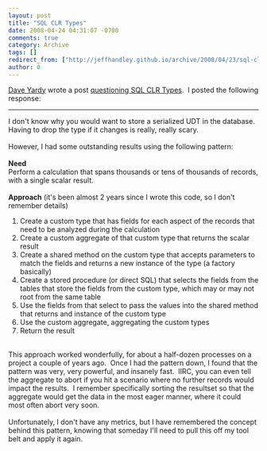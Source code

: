 ```yaml
---
layout: post
title: "SQL CLR Types"
date: 2008-04-24 04:31:07 -0700
comments: true
category: Archive
tags: []
redirect_from: ["http://jeffhandley.github.io/archive/2008/04/23/sql-clr-types.aspx"]
author: 0
---
```

<!-- more -->
<div><a href="http://dyardy.spaces.live.com/default.aspx">Dave Yardy</a> wrote a post <a href="http://dyardy.spaces.live.com/blog/cns!812B0DF85863A595!334.entry">questioning SQL CLR Types</a>.  I posted the following response:</div>
<div><hr />
</div>
<div>I don't know why you would want to store a serialized UDT in the database.  Having to drop the type if it changes is really, really scary.</div>
<div> </div>
<div>However, I had some outstanding results using the following pattern:</div>
<div> </div>
<div><strong>Need</strong></div>
<div>Perform a calculation that spans thousands or tens of thousands of records, with a single scalar result.</div>
<div> </div>
<div><strong>Approach</strong> (it's been almost 2 years since I wrote this code, so I don't remember details)</div>
<ol>
    <li>Create a custom type that has fields for each aspect of the records that need to be analyzed during the calculation</li>
    <li>Create a custom aggregate of that custom type that returns the scalar result</li>
    <li>Create a shared method on the custom type that accepts parameters to match the fields and returns a new instance of the type (a factory basically)</li>
    <li>Create a stored procedure (or direct SQL) that selects the fields from the tables that store the fields from the custom type, which may or may not root from the same table</li>
    <li>Use the fields from that select to pass the values into the shared method that returns and instance of the custom type</li>
    <li>Use the custom aggregate, aggregating the custom types</li>
    <li>Return the result</li>
</ol>
<div> </div>
<div>This approach worked wonderfully, for about a half-dozen processes on a project a couple of years ago.  Once I had the pattern down, I found that the pattern was very, very powerful, and insanely fast.  IIRC, you can even tell the aggregate to abort if you hit a scenario where no further records would impact the results.  I remember specifically sorting the resultset so that the aggregate would get the data in the most eager manner, where it could most often abort very soon.</div>
<div> </div>
<div>Unfortunately, I don't have any metrics, but I have remembered the concept behind this pattern, knowing that someday I'll need to pull this off my tool belt and apply it again.</div>

